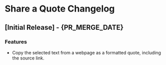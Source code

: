 # Share a Quote Changelog

## [Initial Release] - {PR_MERGE_DATE}

### Features

- Copy the selected text from a webpage as a formatted quote, including the source link.
